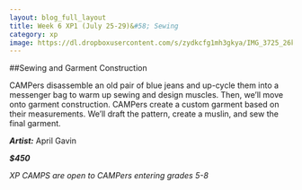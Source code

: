 ```yaml
---
layout: blog_full_layout
title: Week 6 XP1 (July 25-29)&#58; Sewing
category: xp
image: https://dl.dropboxusercontent.com/s/zydkcfg1mh3gkya/IMG_3725_26k.jpg?dl=0
---
```


##Sewing and Garment Construction


CAMPers disassemble an old pair of blue jeans and up-cycle them into a messenger bag to warm up sewing and design muscles. Then, we’ll move onto garment construction. CAMPers create a custom garment based on their measurements. We’ll draft the pattern, create a muslin, and sew the final garment. 

**_Artist:_** April Gavin

**_$450_**

*XP CAMPS are open to CAMPers entering grades 5-8*
